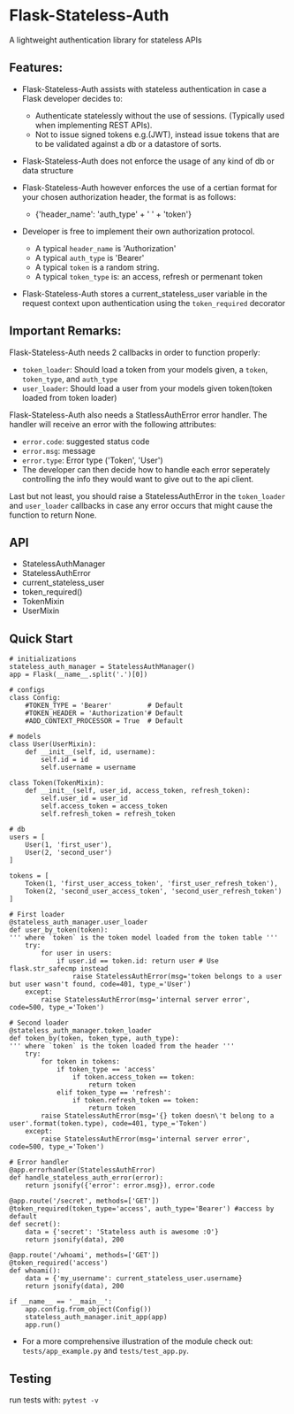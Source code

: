 # Flask-Stateless-Auth

A lightweight authentication library for stateless APIs


## Features:

- Flask-Stateless-Auth assists with stateless authentication in case a Flask developer decides to:
    - Authenticate statelessly without the use of sessions. (Typically used when implementing REST APIs).
    - Not to issue signed tokens e.g.(JWT), instead issue tokens that are to be validated against a db or a datastore of sorts.


- Flask-Stateless-Auth does not enforce the usage of any kind of db or data structure
- Flask-Stateless-Auth however enforces the use of a certian format for your chosen authorization header, the format is as follows:
    - {'header_name': 'auth_type' + ' ' + 'token'}


- Developer is free to implement their own authorization protocol.
    - A typical `header_name` is 'Authorization'
    - A typical `auth_type` is 'Bearer'
    - A typical `token` is a random string.
    - A typical `token_type` is: an access, refresh or permenant token
- Flask-Stateless-Auth stores a current_stateless_user variable in the request context upon authentication using the `token_required` decorator

## Important Remarks:

Flask-Stateless-Auth needs 2 callbacks in order to function properly:

- `token_loader`: Should load a token from your models given, a `token`, `token_type`, and `auth_type`
- `user_loader`: Should load a user from your models given token(token loaded from token loader)

Flask-Stateless-Auth also needs a StatlessAuthError error handler. The handler will receive an error with the following attributes:

- `error.code`: suggested status code
- `error.msg`: message
- `error.type`: Error type ('Token', 'User')
- The developer can then decide how to handle each error seperately controlling the info they would want to give out to the api client.

Last but not least, you should raise a StatelessAuthError in the `token_loader` and `user_loader` callbacks in case any error occurs that might cause the function to return None.

## API

- StatelessAuthManager
- StatelessAuthError
- current_stateless_user
- token_required()
- TokenMixin
- UserMixin

## Quick Start 

    # initializations
    stateless_auth_manager = StatelessAuthManager()
    app = Flask(__name__.split('.')[0])
    
    # configs
    class Config:
        #TOKEN_TYPE = 'Bearer'         # Default
        #TOKEN_HEADER = 'Authorization'# Default
        #ADD_CONTEXT_PROCESSOR = True  # Default
    
    # models
    class User(UserMixin):
        def __init__(self, id, username):
            self.id = id
            self.username = username
    
    class Token(TokenMixin):
        def __init__(self, user_id, access_token, refresh_token):
            self.user_id = user_id
            self.access_token = access_token
            self.refresh_token = refresh_token 
    
    # db
    users = [
        User(1, 'first_user'),
        User(2, 'second_user')
    ]
    
    tokens = [
        Token(1, 'first_user_access_token', 'first_user_refresh_token'),
        Token(2, 'second_user_access_token', 'second_user_refresh_token')
    ]
    
    # First loader
    @stateless_auth_manager.user_loader
    def user_by_token(token):
    ''' where `token` is the token model loaded from the token table '''
        try:
            for user in users:
                if user.id == token.id: return user # Use flask.str_safecmp instead
                    raise StatelessAuthError(msg='token belongs to a user but user wasn't found, code=401, type_='User')
        except:
            raise StatelessAuthError(msg='internal server error', code=500, type_='Token')
    
    # Second loader
    @stateless_auth_manager.token_loader
    def token_by(token, token_type, auth_type):
    ''' where `token` is the token loaded from the header '''
        try:
            for token in tokens:
                if token_type == 'access'
                    if token.access_token == token:
                        return token
                elif token_type == 'refresh':
                    if token.refresh_token == token:
                        return token
            raise StatelessAuthError(msg='{} token doesn\'t belong to a user'.format(token.type), code=401, type_='Token')
        except:
            raise StatelessAuthError(msg='internal server error', code=500, type_='Token')
    
    # Error handler
    @app.errorhandler(StatelessAuthError)
    def handle_stateless_auth_error(error):
        return jsonify({'error': error.msg}), error.code
    
    @app.route('/secret', methods=['GET'])
    @token_required(token_type='access', auth_type='Bearer') #access by default
    def secret():
        data = {'secret': 'Stateless auth is awesome :O'}
        return jsonify(data), 200
    
    @app.route('/whoami', methods=['GET'])
    @token_required('access')
    def whoami():
        data = {'my_username': current_stateless_user.username}
        return jsonify(data), 200
    
    if __name__ == '__main__':
        app.config.from_object(Config())
        stateless_auth_manager.init_app(app)
        app.run()

- For a more comprehensive illustration of the module check out: `tests/app_example.py` and `tests/test_app.py`.

## Testing
run tests with: `pytest -v`
